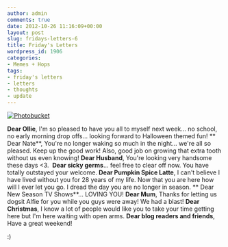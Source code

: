 ```yaml
---
author: admin
comments: true
date: 2012-10-26 11:16:09+00:00
layout: post
slug: fridays-letters-6
title: Friday's Letters
wordpress_id: 1906
categories:
- Memes + Hops
tags:
- friday's letters
- letters
- thoughts
- update
---
```


[![Photobucket](http://i1225.photobucket.com/albums/ee391/ashleyjps2326/fridayslettersbFinal.jpg)](http://comeoneileen86.blogspot.com)

**Dear Ollie**, I'm so pleased to have you all to myself next week... no school, no early morning drop offs... looking forward to Halloween themed fun! ** Dear Nate**, You're no longer waking so much in the night... we're all so pleased. Keep up the good work! Also, good job on growing that extra tooth without us even knowing! **Dear Husband**, You're looking very handsome these days <3.  **Dear sicky germs**... feel free to clear off now. You have totally outstayed your welcome. **Dear Pumpkin Spice Latte**, I can't believe I have lived without you for 28 years of my life. Now that you are here how will I ever let you go. I dread the day you are no longer in season. ** Dear New Season TV Shows**... LOVING YOU! **Dear Mum**, Thanks for letting us dogsit Alfie for you while you guys were away! We had a blast! **Dear Christmas**, I know a lot of people would like you to take your time getting here but I'm here waiting with open arms. **Dear blog readers and friends**, Have a great weekend!

:)
